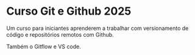 # Curso Git e Github 2025

Um curso para iniciantes aprenderem a trabalhar com versionamento de código e repositórios remotos com Github.

Também o Gitflow e VS code.